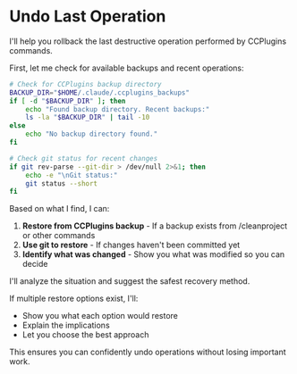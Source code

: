 # Undo Last Operation

I'll help you rollback the last destructive operation performed by CCPlugins commands.

First, let me check for available backups and recent operations:

```bash
# Check for CCPlugins backup directory
BACKUP_DIR="$HOME/.claude/.ccplugins_backups"
if [ -d "$BACKUP_DIR" ]; then
    echo "Found backup directory. Recent backups:"
    ls -la "$BACKUP_DIR" | tail -10
else
    echo "No backup directory found."
fi

# Check git status for recent changes
if git rev-parse --git-dir > /dev/null 2>&1; then
    echo -e "\nGit status:"
    git status --short
fi
```

Based on what I find, I can:

1. **Restore from CCPlugins backup** - If a backup exists from /cleanproject or other commands
2. **Use git to restore** - If changes haven't been committed yet
3. **Identify what was changed** - Show you what was modified so you can decide

I'll analyze the situation and suggest the safest recovery method.

If multiple restore options exist, I'll:
- Show you what each option would restore
- Explain the implications
- Let you choose the best approach

This ensures you can confidently undo operations without losing important work.